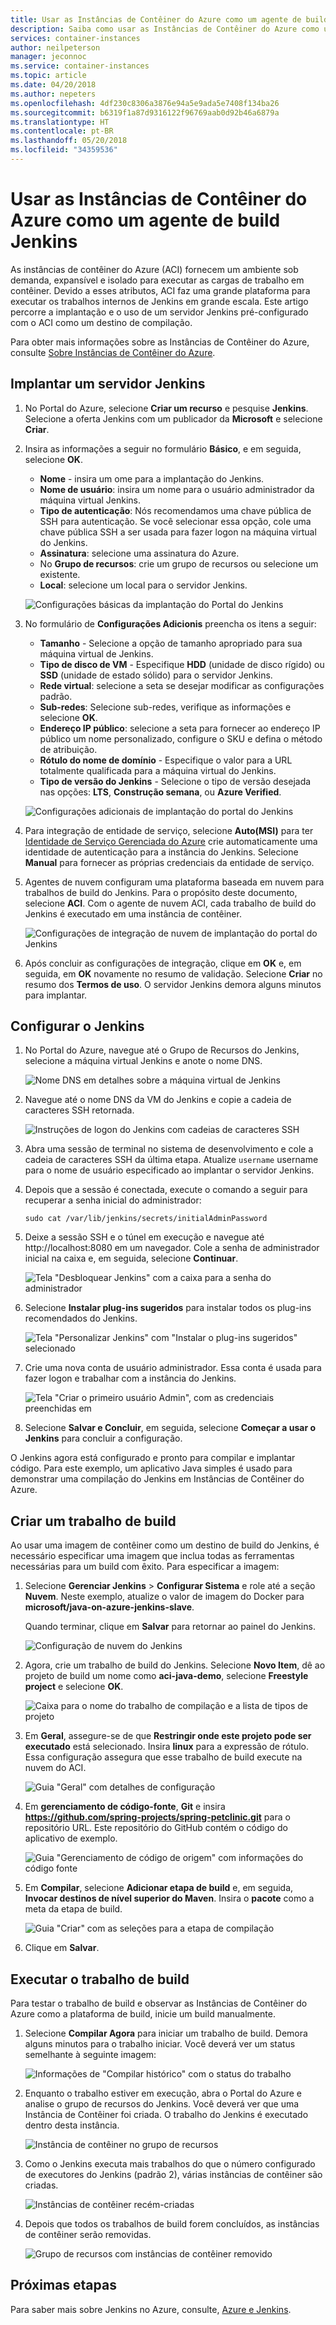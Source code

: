 ```yaml
---
title: Usar as Instâncias de Contêiner do Azure como um agente de build Jenkins
description: Saiba como usar as Instâncias de Contêiner do Azure como um agente de build Jenkins.
services: container-instances
author: neilpeterson
manager: jeconnoc
ms.service: container-instances
ms.topic: article
ms.date: 04/20/2018
ms.author: nepeters
ms.openlocfilehash: 4df230c8306a3876e94a5e9ada5e7408f134ba26
ms.sourcegitcommit: b6319f1a87d9316122f96769aab0d92b46a6879a
ms.translationtype: HT
ms.contentlocale: pt-BR
ms.lasthandoff: 05/20/2018
ms.locfileid: "34359536"
---
```

# <a name="use-azure-container-instances-as-a-jenkins-build-agent"></a>Usar as Instâncias de Contêiner do Azure como um agente de build Jenkins

As instâncias de contêiner do Azure (ACI) fornecem um ambiente sob demanda, expansível e isolado para executar as cargas de trabalho em contêiner. Devido a esses atributos, ACI faz uma grande plataforma para executar os trabalhos internos de Jenkins em grande escala. Este artigo percorre a implantação e o uso de um servidor Jenkins pré-configurado com o ACI como um destino de compilação.

Para obter mais informações sobre as Instâncias de Contêiner do Azure, consulte [Sobre Instâncias de Contêiner do Azure][about-aci].

## <a name="deploy-a-jenkins-server"></a>Implantar um servidor Jenkins

1. No Portal do Azure, selecione **Criar um recurso** e pesquise **Jenkins**. Selecione a oferta Jenkins com um publicador da **Microsoft** e selecione **Criar**.

2. Insira as informações a seguir no formulário **Básico**, e em seguida, selecione **OK**.

   - **Nome** - insira um ome para a implantação do Jenkins.
   - **Nome de usuário**: insira um nome para o usuário administrador da máquina virtual Jenkins.
   - **Tipo de autenticação**: Nós recomendamos uma chave pública de SSH para autenticação. Se você selecionar essa opção, cole uma chave pública SSH a ser usada para fazer logon na máquina virtual do Jenkins.
   - **Assinatura**: selecione uma assinatura do Azure.
   - No **Grupo de recursos**: crie um grupo de recursos ou selecione um existente.
   - **Local**: selecione um local para o servidor Jenkins.

   ![Configurações básicas da implantação do Portal do Jenkins](./media/container-instances-jenkins/jenkins-portal-01.png)

3. No formulário de **Configurações Adicionis** preencha os itens a seguir:

   - **Tamanho** - Selecione a opção de tamanho apropriado para sua máquina virtual de Jenkins.
   - **Tipo de disco de VM** - Especifique **HDD** (unidade de disco rígido) ou **SSD** (unidade de estado sólido) para o servidor Jenkins.
   - **Rede virtual**: selecione a seta se desejar modificar as configurações padrão.
   - **Sub-redes**: Selecione sub-redes, verifique as informações e selecione **OK**.
   - **Endereço IP público**: selecione a seta para fornecer ao endereço IP público um nome personalizado, configure o SKU e defina o método de atribuição.
   - **Rótulo do nome de domínio** - Especifique o valor para a URL totalmente qualificada para a máquina virtual do Jenkins.
   - **Tipo de versão do Jenkins** - Selecione o tipo de versão desejada nas opções: **LTS**, **Construção semana**, ou **Azure Verified**.

   ![Configurações adicionais de implantação do portal do Jenkins](./media/container-instances-jenkins/jenkins-portal-02.png)

4. Para integração de entidade de serviço, selecione **Auto(MSI)** para ter [Identidade de Serviço Gerenciada do Azure][managed-service-identity] crie automaticamente uma identidade de autenticação para a instância do Jenkins. Selecione **Manual** para fornecer as próprias credenciais da entidade de serviço.

5. Agentes de nuvem configuram uma plataforma baseada em nuvem para trabalhos de build do Jenkins. Para o propósito deste documento, selecione **ACI**. Com o agente de nuvem ACI, cada trabalho de build do Jenkins é executado em uma instância de contêiner.

   ![Configurações de integração de nuvem de implantação do portal do Jenkins](./media/container-instances-jenkins/jenkins-portal-03.png)

6. Após concluir as configurações de integração, clique em **OK** e, em seguida, em **OK** novamente no resumo de validação. Selecione **Criar** no resumo dos **Termos de uso**. O servidor Jenkins demora alguns minutos para implantar.

## <a name="configure-jenkins"></a>Configurar o Jenkins

1. No Portal do Azure, navegue até o Grupo de Recursos do Jenkins, selecione a máquina virtual Jenkins e anote o nome DNS.

   ![Nome DNS em detalhes sobre a máquina virtual de Jenkins](./media/container-instances-jenkins/jenkins-portal-fqdn.png)

2. Navegue até o nome DNS da VM do Jenkins e copie a cadeia de caracteres SSH retornada.

   ![Instruções de logon do Jenkins com cadeias de caracteres SSH](./media/container-instances-jenkins/jenkins-portal-04.png)

3. Abra uma sessão de terminal no sistema de desenvolvimento e cole a cadeia de caracteres SSH da última etapa. Atualize `username` username para o nome de usuário especificado ao implantar o servidor Jenkins.

4. Depois que a sessão é conectada, execute o comando a seguir para recuperar a senha inicial do administrador:

   ```
   sudo cat /var/lib/jenkins/secrets/initialAdminPassword
   ```

5. Deixe a sessão SSH e o túnel em execução e navegue até http://localhost:8080 em um navegador. Cole a senha de administrador inicial na caixa e, em seguida, selecione **Continuar**.

   ![Tela "Desbloquear Jenkins" com a caixa para a senha do administrador](./media/container-instances-jenkins/jenkins-portal-05.png)

6. Selecione **Instalar plug-ins sugeridos** para instalar todos os plug-ins recomendados do Jenkins.

   ![Tela "Personalizar Jenkins" com "Instalar o plug-ins sugeridos" selecionado](./media/container-instances-jenkins/jenkins-portal-06.png)

7. Crie uma nova conta de usuário administrador. Essa conta é usada para fazer logon e trabalhar com a instância do Jenkins.

   ![Tela "Criar o primeiro usuário Admin", com as credenciais preenchidas em](./media/container-instances-jenkins/jenkins-portal-07.png)

8. Selecione **Salvar e Concluir**, em seguida, selecione **Começar a usar o Jenkins** para concluir a configuração.

O Jenkins agora está configurado e pronto para compilar e implantar código. Para este exemplo, um aplicativo Java simples é usado para demonstrar uma compilação do Jenkins em Instâncias de Contêiner do Azure.

## <a name="create-a-build-job"></a>Criar um trabalho de build

Ao usar uma imagem de contêiner como um destino de build do Jenkins, é necessário especificar uma imagem que inclua todas as ferramentas necessárias para um build com êxito. Para especificar a imagem:

1. Selecione **Gerenciar Jenkins** > **Configurar Sistema** e role até a seção **Nuvem**. Neste exemplo, atualize o valor de imagem do Docker para **microsoft/java-on-azure-jenkins-slave**.

   Quando terminar, clique em **Salvar** para retornar ao painel do Jenkins.

   ![Configuração de nuvem do Jenkins](./media/container-instances-jenkins/jenkins-aci-image.png)

2. Agora, crie um trabalho de build do Jenkins. Selecione **Novo Item**, dê ao projeto de build um nome como **aci-java-demo**, selecione **Freestyle project** e selecione **OK**.

   ![Caixa para o nome do trabalho de compilação e a lista de tipos de projeto](./media/container-instances-jenkins/jenkins-new-job.png)

3. Em **Geral**, assegure-se de que **Restringir onde este projeto pode ser executado** está selecionado. Insira **linux** para a expressão de rótulo. Essa configuração assegura que esse trabalho de build execute na nuvem do ACI.

   ![Guia "Geral" com detalhes de configuração](./media/container-instances-jenkins/jenkins-job-01.png)

4. Em **gerenciamento de código-fonte**, **Git** e insira **https://github.com/spring-projects/spring-petclinic.git** para o repositório URL. Este repositório do GitHub contém o código do aplicativo de exemplo.

   ![Guia "Gerenciamento de código de origem" com informações do código fonte](./media/container-instances-jenkins/jenkins-job-02.png)

5. Em **Compilar**, selecione **Adicionar etapa de build** e, em seguida, **Invocar destinos de nível superior do Maven**. Insira o **pacote** como a meta da etapa de build.

   ![Guia "Criar" com as seleções para a etapa de compilação](./media/container-instances-jenkins/jenkins-job-03.png)

6. Clique em **Salvar**.

## <a name="run-the-build-job"></a>Executar o trabalho de build

Para testar o trabalho de build e observar as Instâncias de Contêiner do Azure como a plataforma de build, inicie um build manualmente.

1. Selecione **Compilar Agora** para iniciar um trabalho de build. Demora alguns minutos para o trabalho iniciar. Você deverá ver um status semelhante à seguinte imagem:

   ![Informações de "Compilar histórico" com o status do trabalho](./media/container-instances-jenkins/jenkins-job-status.png)

2. Enquanto o trabalho estiver em execução, abra o Portal do Azure e analise o grupo de recursos do Jenkins. Você deverá ver que uma Instância de Contêiner foi criada. O trabalho do Jenkins é executado dentro desta instância.

   ![Instância de contêiner no grupo de recursos](./media/container-instances-jenkins/jenkins-aci.png)

3. Como o Jenkins executa mais trabalhos do que o número configurado de executores do Jenkins (padrão 2), várias instâncias de contêiner são criadas.

   ![Instâncias de contêiner recém-criadas](./media/container-instances-jenkins/jenkins-aci-multi.png)

4. Depois que todos os trabalhos de build forem concluídos, as instâncias de contêiner serão removidas.

   ![Grupo de recursos com instâncias de contêiner removido](./media/container-instances-jenkins/jenkins-aci-none.png)

## <a name="next-steps"></a>Próximas etapas

Para saber mais sobre Jenkins no Azure, consulte, [Azure e Jenkins][jenkins-azure].

<!-- LINKS - internal -->
[about-aci]: ./container-instances-overview.md
[jenkins-azure]: ../jenkins/overview.md
[managed-service-identity]: ../active-directory/managed-service-identity/overview.md